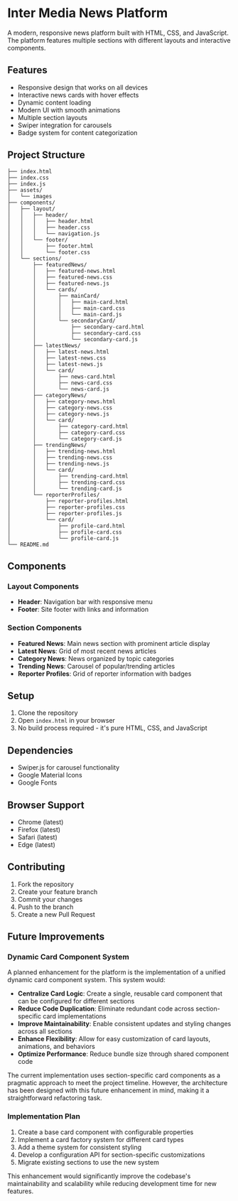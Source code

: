 # Inter Media News Platform

A modern, responsive news platform built with HTML, CSS, and JavaScript. The platform features multiple sections with different layouts and interactive components.

## Features

- Responsive design that works on all devices
- Interactive news cards with hover effects
- Dynamic content loading
- Modern UI with smooth animations
- Multiple section layouts
- Swiper integration for carousels
- Badge system for content categorization

## Project Structure

```
├── index.html
├── index.css
├── index.js
├── assets/
│   └── images
├── components/
│   ├── layout/
│   │   ├── header/
│   │   │   ├── header.html
│   │   │   ├── header.css
│   │   │   └── navigation.js
│   │   └── footer/
│   │       ├── footer.html
│   │       └── footer.css
│   └── sections/
│       ├── featuredNews/
│       │   ├── featured-news.html
│       │   ├── featured-news.css
│       │   ├── featured-news.js
│       │   └── cards/
│       │       ├── mainCard/
│       │       │   ├── main-card.html
│       │       │   ├── main-card.css
│       │       │   └── main-card.js
│       │       └── secondaryCard/
│       │           ├── secondary-card.html
│       │           ├── secondary-card.css
│       │           └── secondary-card.js
│       ├── latestNews/
│       │   ├── latest-news.html
│       │   ├── latest-news.css
│       │   ├── latest-news.js
│       │   └── card/
│       │       ├── news-card.html
│       │       ├── news-card.css
│       │       └── news-card.js
│       ├── categoryNews/
│       │   ├── category-news.html
│       │   ├── category-news.css
│       │   ├── category-news.js
│       │   └── card/
│       │       ├── category-card.html
│       │       ├── category-card.css
│       │       └── category-card.js
│       ├── trendingNews/
│       │   ├── trending-news.html
│       │   ├── trending-news.css
│       │   ├── trending-news.js
│       │   └── card/
│       │       ├── trending-card.html
│       │       ├── trending-card.css
│       │       └── trending-card.js
│       └── reporterProfiles/
│           ├── reporter-profiles.html
│           ├── reporter-profiles.css
│           ├── reporter-profiles.js
│           └── card/
│               ├── profile-card.html
│               ├── profile-card.css
│               └── profile-card.js
└── README.md
```

## Components

### Layout Components
- **Header**: Navigation bar with responsive menu
- **Footer**: Site footer with links and information

### Section Components
- **Featured News**: Main news section with prominent article display
- **Latest News**: Grid of most recent news articles
- **Category News**: News organized by topic categories
- **Trending News**: Carousel of popular/trending articles
- **Reporter Profiles**: Grid of reporter information with badges

## Setup

1. Clone the repository
2. Open `index.html` in your browser
3. No build process required - it's pure HTML, CSS, and JavaScript

## Dependencies

- Swiper.js for carousel functionality
- Google Material Icons
- Google Fonts

## Browser Support

- Chrome (latest)
- Firefox (latest)
- Safari (latest)
- Edge (latest)

## Contributing

1. Fork the repository
2. Create your feature branch
3. Commit your changes
4. Push to the branch
5. Create a new Pull Request

## Future Improvements

### Dynamic Card Component System
A planned enhancement for the platform is the implementation of a unified dynamic card component system. This system would:

- **Centralize Card Logic**: Create a single, reusable card component that can be configured for different sections
- **Reduce Code Duplication**: Eliminate redundant code across section-specific card implementations
- **Improve Maintainability**: Enable consistent updates and styling changes across all sections
- **Enhance Flexibility**: Allow for easy customization of card layouts, animations, and behaviors
- **Optimize Performance**: Reduce bundle size through shared component code

The current implementation uses section-specific card components as a pragmatic approach to meet the project timeline. However, the architecture has been designed with this future enhancement in mind, making it a straightforward refactoring task.

### Implementation Plan
1. Create a base card component with configurable properties
2. Implement a card factory system for different card types
3. Add a theme system for consistent styling
4. Develop a configuration API for section-specific customizations
5. Migrate existing sections to use the new system

This enhancement would significantly improve the codebase's maintainability and scalability while reducing development time for new features. 